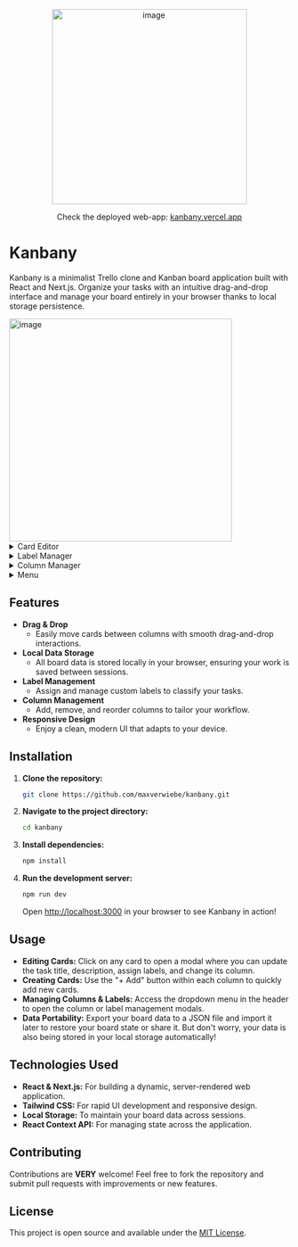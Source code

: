 <div align="center"><img width="350" alt="image" src="https://github.com/user-attachments/assets/d2e439ae-8161-4ce8-8c40-7e8e882d95b1" href="kanbany.vercel.app" />


Check the deployed web-app: [kanbany.vercel.app](https://kanbany.vercel.app)</div>

# Kanbany

Kanbany is a minimalist Trello clone and Kanban board application built with React and Next.js. Organize your tasks with an intuitive drag-and-drop interface and manage your board entirely in your browser thanks to local storage persistence.

<img width="400" alt="image" src="https://github.com/user-attachments/assets/e143f261-6a84-4c2c-941d-ceaf6ec99f5b" />
<details>
  <summary>Card Editor</summary>
  
  ![Card Modal](https://github.com/user-attachments/assets/021e31a6-0743-4f02-809c-95ee96f4a9d3)
  
</details>

<details>
  <summary>Label Manager</summary>
  
  ![Label Manager](https://github.com/user-attachments/assets/e4a296e8-043d-4115-a96c-b280c8b4e4ac)
  
</details>

<details>
  <summary>Column Manager</summary>
  
  ![Column Manager](https://github.com/user-attachments/assets/e6f12ae9-bff2-4b07-9e5d-0aa2a6ace5a5)
  
</details>

<details>
  <summary>Menu</summary>
  
  ![Responsive View](https://github.com/user-attachments/assets/993c5126-bb57-466d-b1b7-f8171539ba53)
  </details>

## Features

- **Drag & Drop**
  - Easily move cards between columns with smooth drag-and-drop interactions.
- **Local Data Storage**
  - All board data is stored locally in your browser, ensuring your work is saved between sessions.
- **Label Management**
  - Assign and manage custom labels to classify your tasks.
- **Column Management**
  - Add, remove, and reorder columns to tailor your workflow.
- **Responsive Design**
  - Enjoy a clean, modern UI that adapts to your device.

## Installation

1. **Clone the repository:**

   ```bash
   git clone https://github.com/maxverwiebe/kanbany.git
   ```

2. **Navigate to the project directory:**

   ```bash
   cd kanbany
   ```

3. **Install dependencies:**

   ```bash
   npm install
   ```

4. **Run the development server:**

   ```bash
   npm run dev
   ```

   Open [http://localhost:3000](http://localhost:3000) in your browser to see Kanbany in action!

## Usage

- **Editing Cards:** Click on any card to open a modal where you can update the task title, description, assign labels, and change its column.
- **Creating Cards:** Use the "+ Add" button within each column to quickly add new cards.
- **Managing Columns & Labels:** Access the dropdown menu in the header to open the column or label management modals.
- **Data Portability:** Export your board data to a JSON file and import it later to restore your board state or share it. But don't worry, your data is also being stored in your local storage automatically!

## Technologies Used

- **React & Next.js:** For building a dynamic, server-rendered web application.
- **Tailwind CSS:** For rapid UI development and responsive design.
- **Local Storage:** To maintain your board data across sessions.
- **React Context API:** For managing state across the application.

## Contributing

Contributions are **VERY** welcome! Feel free to fork the repository and submit pull requests with improvements or new features.

## License

This project is open source and available under the [MIT License](LICENSE).
